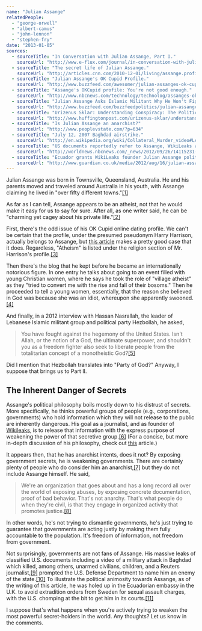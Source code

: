 ```yaml
---
name: "Julian Assange"
relatedPeople:
  - "george-orwell"
  - "albert-camus"
  - "john-lennon"
  - "stephen-fry"
date: "2013-01-05"
sources:
  - sourceTitle: "In Conversation with Julian Assange, Part I."
    sourceUrl: "http://www.e-flux.com/journal/in-conversation-with-julian-assange-part-i/"
  - sourceTitle: "The secret life of Julian Assange."
    sourceUrl: "http://articles.cnn.com/2010-12-01/living/assange.profile_1_julian-assange-computer-security-wikileaks?_s=PM:LIVING"
  - sourceTitle: "Julian Assange's OK Cupid Profile."
    sourceUrl: "http://www.buzzfeed.com/awesomer/julian-assanges-ok-cupid-profile"
  - sourceTitle: "Assange's OKCupid profile: You're not good enough."
    sourceUrl: "http://www.nbcnews.com/technology/technolog/assanges-okcupid-profile-youre-not-good-enough-126026"
  - sourceTitle: "Julian Assange Asks Islamic Militant Why He Won't Fight \"The Totalitarian Concept Of A Monotheistic God.\""
    sourceUrl: "http://www.buzzfeed.com/buzzfeedpolitics/julian-assange-asks-islamic-militant-why-he-won3"
  - sourceTitle: "Urizenus Sklar: Understanding Conspiracy: The Political Philosophy of Julian Assange."
    sourceUrl: "http://www.huffingtonpost.com/urizenus-sklar/understanding-conspiracy-_b_793463.html"
  - sourceTitle: "Is Julian Assange an anarchist?"
    sourceUrl: "http://www.peoplevstate.com/?p=634"
  - sourceTitle: "July 12, 2007 Baghdad airstrike."
    sourceUrl: "http://en.wikipedia.org/wiki/Collateral_Murder_video#Leaked_video_footage"
  - sourceTitle: "US documents reportedly refer to Assange, WikiLeaks as 'enemy.'"
    sourceUrl: "http://worldnews.nbcnews.com/_news/2012/09/26/14115231-us-documents-reportedly-refer-to-assange-wikileaks-as-enemy?lite"
  - sourceTitle: "Ecuador grants WikiLeaks founder Julian Assange political asylum."
    sourceUrl: "http://www.guardian.co.uk/media/2012/aug/16/julian-assange-political-asylum-ecuador"
---
```


Julian Assange was born in Townsville, Queensland, Australia. He and his parents moved and traveled around Australia in his youth, with Assange claiming he lived in "over fifty different towns."<a class="source-citation" href="#http://www.e-flux.com/journal/in-conversation-with-julian-assange-part-i/" title="In Conversation with Julian Assange, Part I.">[1]</a>

As far as I can tell, Assange appears to be an atheist, not that he would make it easy for us to say for sure. After all, as one writer said, he can be "charming yet cagey about his private life."<a class="source-citation" href="#http://articles.cnn.com/2010-12-01/living/assange.profile_1_julian-assange-computer-security-wikileaks?_s=PM:LIVING" title="The secret life of Julian Assange.">[2]</a>

First, there's the odd issue of his OK Cupid online dating profile. We can't be certain that the profile, under the presumed pseudonym Harry Harrison, actually belongs to Assange, but [this article](http://www.nbcnews.com/technology/technolog/assanges-okcupid-profile-youre-not-good-enough-126026) makes a pretty good case that it does. Regardless, "Atheism" is listed under the religion section of Mr. Harrison's profile.<a class="source-citation" href="#http://www.buzzfeed.com/awesomer/julian-assanges-ok-cupid-profile" title="Julian Assange&apos;s OK Cupid Profile.">[3]</a>

Then there's the blog that he kept before he became an internationally notorious figure. In one entry he talks about going to an event filled with young Christian women, where he says he took the role of "village atheist" as they "tried to convert me with the rise and fall of their bosoms." Then he proceeded to tell a young women, essentially, that the reason she believed in God was because she was an idiot, whereupon she apparently swooned.<a class="source-citation" href="#http://www.nbcnews.com/technology/technolog/assanges-okcupid-profile-youre-not-good-enough-126026" title="Assange&apos;s OKCupid profile: You&apos;re not good enough.">[4]</a>

And finally, in a 2012 interview with Hassan Nasrallah, the leader of Lebanese Islamic militant group and political party Hezbollah, he asked,

>You have fought against the hegemony of the United States. Isn't Allah, or the notion of a God, the ultimate superpower, and shouldn't you as a freedom fighter also seek to liberate people from the totalitarian concept of a monotheistic God?<a class="source-citation" href="#http://www.buzzfeed.com/buzzfeedpolitics/julian-assange-asks-islamic-militant-why-he-won3" title="Julian Assange Asks Islamic Militant Why He Won&apos;t Fight &quot;The Totalitarian Concept Of A Monotheistic God.&quot;">[5]</a>

Did I mention that Hezbollah translates into "Party of God?" Anyway, I suppose that brings us to Part II.


## The Inherent Danger of Secrets

Assange's political philosophy boils mostly down to his distrust of secrets. More specifically, he thinks powerful groups of people (e.g., corporations, governments) who hold information which they will not release to the public are inherently dangerous. His goal as a journalist, and as founder of [Wikileaks](http://en.wikipedia.org/wiki/WikiLeaks), is to release that information with the express purpose of weakening the power of that secretive group.<a class="source-citation" href="#http://www.huffingtonpost.com/urizenus-sklar/understanding-conspiracy-_b_793463.html" title="Urizenus Sklar: Understanding Conspiracy: The Political Philosophy of Julian Assange.">[6]</a> (For a concise, but more in-depth discussion of his philosophy, check out [this](http://www.huffingtonpost.com/urizenus-sklar/understanding-conspiracy-_b_793463.html) article.)

It appears then, that he has anarchist intents, does it not? By exposing government secrets, he is weakening governments. There are certainly plenty of people who do consider him an anarchist,<a class="source-citation" href="#http://www.peoplevstate.com/?p=634" title="Is Julian Assange an anarchist?">[7]</a> but they do not include Assange himself. He said,

>We're an organization that goes about and has a long record all over the world of exposing abuses, by exposing concrete documentation, proof of bad behavior. That's not anarchy. That's what people do when they're civil, is that they engage in organized activity that promotes justice.<a class="source-citation" href="#http://www.peoplevstate.com/?p=634" title="Is Julian Assange an anarchist?">[8]</a>

In other words, he's not trying to dismantle governments, he's just trying to guarantee that governments are acting justly by making them fully accountable to the population. It's freedom of information, not freedom from government.

Not surprisingly, governments are not fans of Assange. His massive leaks of classified U.S. documents including a video of a military attack in Baghdad which killed, among others, unarmed civilians, children, and a Reuters journalist,<a class="source-citation" href="#http://en.wikipedia.org/wiki/Collateral_Murder_video#Leaked_video_footage" title="July 12, 2007 Baghdad airstrike.">[9]</a> prompted the U.S. Defense Department to name him an enemy of the state.<a class="source-citation" href="#http://worldnews.nbcnews.com/_news/2012/09/26/14115231-us-documents-reportedly-refer-to-assange-wikileaks-as-enemy?lite" title="US documents reportedly refer to Assange, WikiLeaks as &apos;enemy.&apos;">[10]</a> To illustrate the political animosity towards Assange, as of the writing of this article, he was holed up in the Ecuadorian embassy in the U.K. to avoid extradition orders from Sweden for sexual assault charges, with the U.S. chomping at the bit to get him in its courts.<a class="source-citation" href="#http://www.guardian.co.uk/media/2012/aug/16/julian-assange-political-asylum-ecuador" title="Ecuador grants WikiLeaks founder Julian Assange political asylum.">[11]</a>

I suppose that's what happens when you're actively trying to weaken the most powerful secret-holders in the world. Any thoughts? Let us know in the comments.